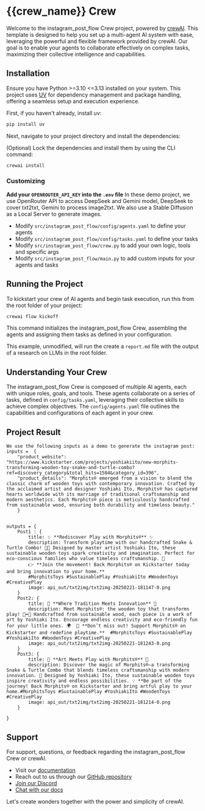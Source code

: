 # {{crew_name}} Crew

Welcome to the instagram_post_flow Crew project, powered by [crewAI](https://crewai.com). This template is designed to help you set up a multi-agent AI system with ease, leveraging the powerful and flexible framework provided by crewAI. Our goal is to enable your agents to collaborate effectively on complex tasks, maximizing their collective intelligence and capabilities.

## Installation

Ensure you have Python >=3.10 <=3.13 installed on your system. This project uses [UV](https://docs.astral.sh/uv/) for dependency management and package handling, offering a seamless setup and execution experience.

First, if you haven't already, install uv:

```bash
pip install uv
```

Next, navigate to your project directory and install the dependencies:

(Optional) Lock the dependencies and install them by using the CLI command:
```bash
crewai install
```

### Customizing

**Add your `OPENROUTER_API_KEY` into the `.env` file**
In these demo project, we use OpenRouter API to access DeepSeek and Gemini model, DeepSeek to cover txt2txt, Gemini to process image2txt. We also use a Stable Diffusion as a Local Server to generate images.


- Modify `src/instagram_post_flow/config/agents.yaml` to define your agents
- Modify `src/instagram_post_flow/config/tasks.yaml` to define your tasks
- Modify `src/instagram_post_flow/crew.py` to add your own logic, tools and specific args
- Modify `src/instagram_post_flow/main.py` to add custom inputs for your agents and tasks

## Running the Project

To kickstart your crew of AI agents and begin task execution, run this from the root folder of your project:

```bash
crewai flow kickoff
```

This command initializes the instagram_post_flow Crew, assembling the agents and assigning them tasks as defined in your configuration.

This example, unmodified, will run the create a `report.md` file with the output of a research on LLMs in the root folder.

## Understanding Your Crew

The instagram_post_flow Crew is composed of multiple AI agents, each with unique roles, goals, and tools. These agents collaborate on a series of tasks, defined in `config/tasks.yaml`, leveraging their collective skills to achieve complex objectives. The `config/agents.yaml` file outlines the capabilities and configurations of each agent in your crew.

##  Project Result
    We use the following inputs as a demo to generate the instagram post:
    inputs =  {
        "product_website": "https://www.kickstarter.com/projects/yoshiakiito/new-morphits-transforming-wooden-toy-snake-and-turtle-combo?ref=discovery_category&total_hits=1504&category_id=396",
        "product_details": "Morphits® emerged from a vision to blend the classic charm of wooden toys with contemporary innovation. Crafted by the acclaimed artist and designer Yoshiaki Ito, Morphits® has captured hearts worldwide with its marriage of traditional craftsmanship and modern aesthetics. Each Morphits® piece is meticulously handcrafted from sustainable wood, ensuring both durability and timeless beauty."
        }
    

    outputs = {
        Post1 : {
            title: ✨ **Rediscover Play with Morphits®** ✨
            description: Transform playtime with our handcrafted Snake & Turtle Combo! 🐍🐢 Designed by master artist Yoshiaki Ito, these sustainable wooden toys spark creativity and imagination. Perfect for eco-conscious families who value timeless craftsmanship. 🌿
            👉 **Join the movement! Back Morphits® on Kickstarter today and bring innovation to your home.**
            #MorphitsToys #SustainablePlay #YoshiakiIto #WoodenToys #CreativePlay
            image: api_out/txt2img/txt2img-20250221-181147-0.png
        }
        Post2: {
            title: 🌟 **Where Tradition Meets Innovation** 🌟  
            description: Meet Morphits®: the wooden toy that transforms play! 🐍➡️🐢 Handcrafted from sustainable wood, each piece is a work of art by Yoshiaki Ito. Encourage endless creativity and eco-friendly fun for your little ones. 🌍  🚀 **Don’t miss out! Support Morphits® on Kickstarter and redefine playtime.**  #MorphitsToys #SustainablePlay #YoshiakiIto #WoodenToys #CreativePlay  
            image: api_out/txt2img/txt2img-20250221-181243-0.png
        }
        Post3: {
            title: 🎨 **Art Meets Play with Morphits®** 🎨 
            description: Discover the magic of Morphits®—a transforming Snake & Turtle Combo that blends timeless craftsmanship with modern innovation. 🌳 Designed by Yoshiaki Ito, these sustainable wooden toys inspire creativity and endless possibilities. 💡 **Be part of the journey! Back Morphits® on Kickstarter and bring artful play to your home.#MorphitsToys #SustainablePlay #YoshiakiIto #WoodenToys #CreativePlay
            image: api_out/txt2img/txt2img-20250221-181214-0.png
        }

    }


## Support

For support, questions, or feedback regarding the instagram_post_flow Crew or crewAI.

- Visit our [documentation](https://docs.crewai.com)
- Reach out to us through our [GitHub repository](https://github.com/joaomdmoura/crewai)
- [Join our Discord](https://discord.com/invite/X4JWnZnxPb)
- [Chat with our docs](https://chatg.pt/DWjSBZn)

Let's create wonders together with the power and simplicity of crewAI.
